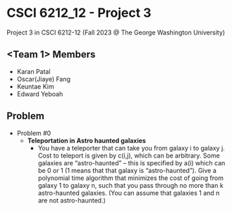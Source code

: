 # CSCI 6212_12 - Project 3
Project 3 in CSCI 6212-12 (Fall 2023 @ The George Washington University)

## <Team 1> Members
- Karan Patal
- Oscar(Jiaye) Fang
- Keuntae Kim
- Edward Yeboah

## Problem
- Problem #0
  - **Teleportation in Astro haunted galaxies**
    - You have a teleporter that can take you from galaxy i to galaxy j. Cost to teleport is given by c(i,j), which can be arbitrary. Some galaxies are “astro-haunted” – this is specified by a(i) which can be 0 or 1 (1 means that that galaxy is “astro-haunted”). Give a polynomial time algorithm that minimizes the cost of going from galaxy 1 to galaxy n, such that you pass through no more than k astro-haunted galaxies. (You can assume that galaxies 1 and n are not astro-haunted.)
